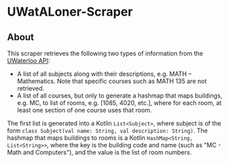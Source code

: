# UWatALoner-Scraper #

## About ##

This scraper retrieves the following two types of information from the [UWaterloo API](https://uwaterloo.ca/api/):

- A list of all subjects along with their descriptions, e.g. MATH &ndash; Mathematics. Note that specific courses such as MATH 135 are not retrieved.
- A list of all courses, but only to generate a hashmap that maps buildings, e.g. MC, to list of rooms, e.g. \[1085, 4020, etc.\], where for each room, at least one section of one course uses that room.

The first list is generated into a Kotlin `List<Subject>`, where subject is of the form `class Subject(val name: String, val description: String)`.
The hashmap that maps buildings to rooms is a Kotlin `HashMap<String, List<String>>`, where the key is the building code and name (such as "MC - Math and Computers"), and the value is the list of room numbers.


